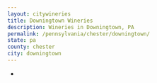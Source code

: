 ```yaml
---
layout: citywineries
title: Downingtown Wineries
description: Wineries in Downingtown, PA
permalink: /pennsylvania/chester/downingtown/
state: pa
county: chester
city: downingtown
---
```

-
